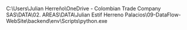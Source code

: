 C:\Users\Julian
Herreño\OneDrive - Colombian Trade Company SAS\DATA\02. AREAS\DATA\Julian Estif
Herreno Palacios\09-DataFlow-WebSite\backend\env\Scripts\python.exe
